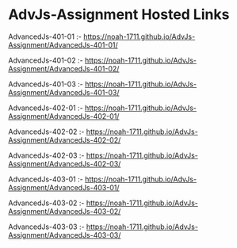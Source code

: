 # AdvJs-Assignment Hosted Links

AdvancedJs-401-01  :-  https://noah-1711.github.io/AdvJs-Assignment/AdvancedJs-401-01/

AdvancedJs-401-02  :-  https://noah-1711.github.io/AdvJs-Assignment/AdvancedJs-401-02/

AdvancedJs-401-03  :-  https://noah-1711.github.io/AdvJs-Assignment/AdvancedJs-401-03/

AdvancedJs-402-01  :-  https://noah-1711.github.io/AdvJs-Assignment/AdvancedJs-402-01/

AdvancedJs-402-02  :-  https://noah-1711.github.io/AdvJs-Assignment/AdvancedJs-402-02/

AdvancedJs-402-03  :-  https://noah-1711.github.io/AdvJs-Assignment/AdvancedJs-402-03/

AdvancedJs-403-01  :-  https://noah-1711.github.io/AdvJs-Assignment/AdvancedJs-403-01/

AdvancedJs-403-02  :-  https://noah-1711.github.io/AdvJs-Assignment/AdvancedJs-403-02/

AdvancedJs-403-03  :-  https://noah-1711.github.io/AdvJs-Assignment/AdvancedJs-403-03/



